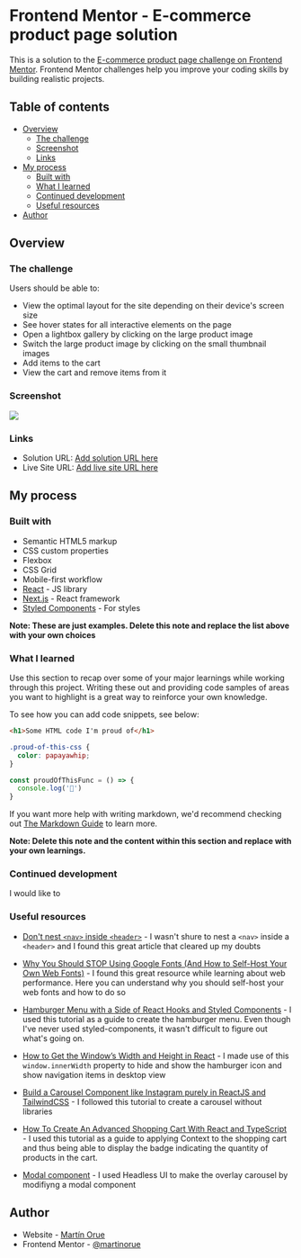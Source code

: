 # Frontend Mentor - E-commerce product page solution

This is a solution to the [E-commerce product page challenge on Frontend Mentor](https://www.frontendmentor.io/challenges/ecommerce-product-page-UPsZ9MJp6). Frontend Mentor challenges help you improve your coding skills by building realistic projects.

## Table of contents

- [Overview](#overview)
  - [The challenge](#the-challenge)
  - [Screenshot](#screenshot)
  - [Links](#links)
- [My process](#my-process)
  - [Built with](#built-with)
  - [What I learned](#what-i-learned)
  - [Continued development](#continued-development)
  - [Useful resources](#useful-resources)
- [Author](#author)

## Overview

### The challenge

Users should be able to:

- View the optimal layout for the site depending on their device's screen size
- See hover states for all interactive elements on the page
- Open a lightbox gallery by clicking on the large product image
- Switch the large product image by clicking on the small thumbnail images
- Add items to the cart
- View the cart and remove items from it

### Screenshot

![](./screenshot.jpg)

### Links

- Solution URL: [Add solution URL here](https://your-solution-url.com)
- Live Site URL: [Add live site URL here](https://your-live-site-url.com)

## My process

### Built with

- Semantic HTML5 markup
- CSS custom properties
- Flexbox
- CSS Grid
- Mobile-first workflow
- [React](https://reactjs.org/) - JS library
- [Next.js](https://nextjs.org/) - React framework
- [Styled Components](https://styled-components.com/) - For styles

**Note: These are just examples. Delete this note and replace the list above with your own choices**

### What I learned

Use this section to recap over some of your major learnings while working through this project. Writing these out and providing code samples of areas you want to highlight is a great way to reinforce your own knowledge.

To see how you can add code snippets, see below:

```html
<h1>Some HTML code I'm proud of</h1>
```
```css
.proud-of-this-css {
  color: papayawhip;
}
```
```js
const proudOfThisFunc = () => {
  console.log('🎉')
}
```

If you want more help with writing markdown, we'd recommend checking out [The Markdown Guide](https://www.markdownguide.org/) to learn more.

**Note: Delete this note and the content within this section and replace with your own learnings.**

### Continued development

I would like to 

### Useful resources

- [Don't nest `<nav>` inside `<header>`](https://dev.to/masakudamatsu/don-t-nest-nav-inside-header-do-nest-the-hamburger-menu-button-inside-nav-6cp) - I wasn't shure to nest a `<nav>` inside a `<header>` and I found this great article that cleared up my doubts

- [Why You Should STOP Using Google Fonts (And How to Self-Host Your Own Web Fonts)](https://youtu.be/363s_ziVwTg) - I found this great resource while learning about web performance. Here you can understand why you should self-host your web fonts and how to do so

- [Hamburger Menu with a Side of React Hooks and Styled Components](https://css-tricks.com/hamburger-menu-with-a-side-of-react-hooks-and-styled-components/) - I used this tutorial as a guide to create the hamburger menu. Even though I've never used styled-components, it wasn't difficult to figure out what's going on.

- [How to Get the Window’s Width and Height in React](https://codingbeautydev.com/blog/react-get-window-width-height/) - I made use of this `window.innerWidth` property to hide and show the hamburger icon and show navigation items in desktop view

- [Build a Carousel Component like Instagram purely in ReactJS and TailwindCSS](https://www.youtube.com/watch?v=XJSOgV4VELk) - I followed this tutorial to create a carousel without libraries

- [How To Create An Advanced Shopping Cart With React and TypeScript](https://www.youtube.com/watch?v=lATafp15HWA&t=2293s) - I used this tutorial as a guide to applying Context to the shopping cart and thus being able to display the badge indicating the quantity of products in the cart.

- [Modal component](https://headlessui.com/) - I used Headless UI to make the overlay carousel by modifiyng a modal component

## Author

- Website - [Martín Orue](https://martin-orue-portfolio.vercel.app/)
- Frontend Mentor - [@martinorue](https://www.frontendmentor.io/profile/martinorue)